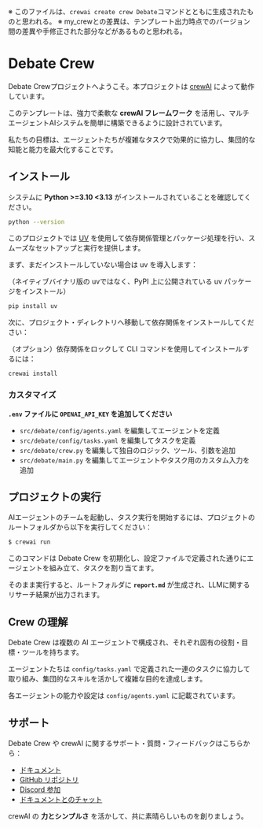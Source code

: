 ※ このファイルは、`crewai create crew Debate`コマンドとともに生成されたものと思われる。
※ my_crewとの差異は、テンプレート出力時点でのバージョン間の差異や手修正された部分などがあるものと思われる。

# Debate Crew

Debate Crewプロジェクトへようこそ。本プロジェクトは [crewAI](https://crewai.com) によって動作しています。

このテンプレートは、強力で柔軟な **crewAI フレームワーク** を活用し、マルチエージェントAIシステムを簡単に構築できるように設計されています。

私たちの目標は、エージェントたちが複雑なタスクで効果的に協力し、集団的な知能と能力を最大化することです。

## インストール

システムに **Python >=3.10 <3.13** がインストールされていることを確認してください。

```bash
python --version
```

このプロジェクトでは [UV](https://docs.astral.sh/uv/) を使用して依存関係管理とパッケージ処理を行い、スムーズなセットアップと実行を提供します。

まず、まだインストールしていない場合は uv を導入します：

（ネイティブバイナリ版の uvではなく、PyPI 上に公開されている uv パッケージをインストール）

```bash
pip install uv
```

次に、プロジェクト・ディレクトリへ移動して依存関係をインストールしてください：

（オプション）依存関係をロックして CLI コマンドを使用してインストールするには：

```bash
crewai install
```

### カスタマイズ

**`.env` ファイルに `OPENAI_API_KEY` を追加してください**

* `src/debate/config/agents.yaml` を編集してエージェントを定義
* `src/debate/config/tasks.yaml` を編集してタスクを定義
* `src/debate/crew.py` を編集して独自のロジック、ツール、引数を追加
* `src/debate/main.py` を編集してエージェントやタスク用のカスタム入力を追加

## プロジェクトの実行

AIエージェントのチームを起動し、タスク実行を開始するには、プロジェクトのルートフォルダから以下を実行してください：

```bash
$ crewai run
```

このコマンドは Debate Crew を初期化し、設定ファイルで定義された通りにエージェントを組み立て、タスクを割り当てます。

そのまま実行すると、ルートフォルダに **`report.md`** が生成され、LLMに関するリサーチ結果が出力されます。

## Crew の理解

Debate Crew は複数の AI エージェントで構成され、それぞれ固有の役割・目標・ツールを持ちます。

エージェントたちは `config/tasks.yaml` で定義された一連のタスクに協力して取り組み、集団的なスキルを活かして複雑な目的を達成します。

各エージェントの能力や設定は `config/agents.yaml` に記載されています。

## サポート

Debate Crew や crewAI に関するサポート・質問・フィードバックはこちらから：

- [ドキュメント](https://docs.crewai.com)
- [GitHub リポジトリ](https://github.com/joaomdmoura/crewai)
- [Discord 参加](https://discord.com/invite/X4JWnZnxPb)
- [ドキュメントとのチャット](https://chatg.pt/DWjSBZn)

crewAI の **力とシンプルさ** を活かして、共に素晴らしいものを創りましょう。
